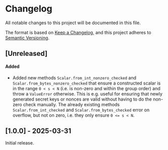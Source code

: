 # Changelog

All notable changes to this project will be documented in this file.

The format is based on [Keep a Changelog](https://keepachangelog.com/en/1.0.0/),
and this project adheres to [Semantic Versioning](https://semver.org/spec/v2.0.0.html).

## [Unreleased]

#### Added
 - Added new methods `Scalar.from_int_nonzero_checked` and `Scalar.from_bytes_nonzero_checked`
   that ensure a constructed scalar is in the range `0 < s < N` (i.e. is non-zero and within the
   group order) and throw a `ValueError` otherwise. This is e.g. useful for ensuring that newly
   generated secret keys or nonces are valid without having to do the non-zero check manually.
   The already existing methods `Scalar.from_int_checked` and `Scalar.from_bytes_checked` error
   on overflow, but not on zero, i.e. they only ensure `0 <= s < N`.

## [1.0.0] - 2025-03-31

Initial release.
